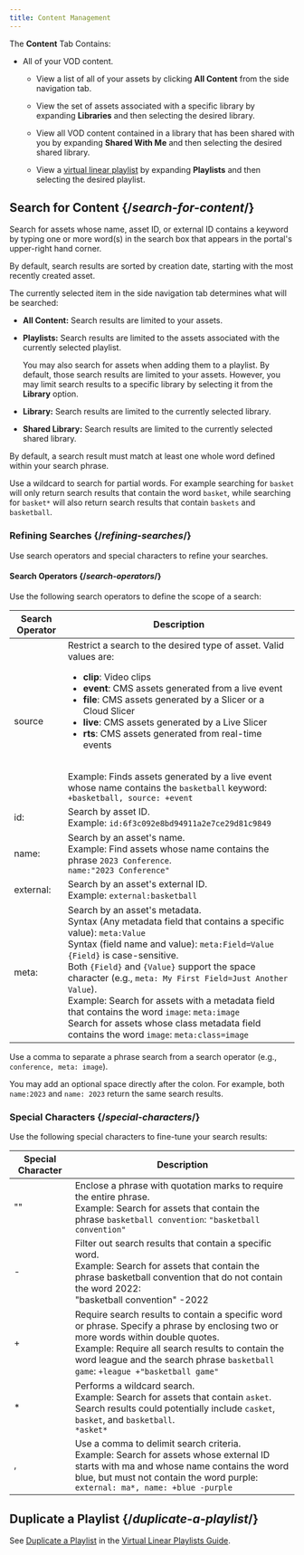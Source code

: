 ```yaml
---
title: Content Management
---
```


The **Content** Tab Contains:

- All of your VOD content.

  - View a list of all of your assets by clicking **All Content** from the side navigation tab.

  - View the set of assets associated with a specific library by expanding **Libraries** and then selecting the desired library.

  - View all VOD content contained in a library that has been shared with you by expanding **Shared With Me** and then selecting the desired shared library.

  - View a [virtual linear playlist](/uplynk/manage/assets/virtual_linear_playlists_and_smartstart/#virtual-linear-playlist-management) by expanding **Playlists** and then selecting the desired playlist.

## Search for Content  {/*search-for-content*/}

Search for assets whose name, asset ID, or external ID contains a keyword by typing one or more word(s) in the search box that appears in the portal's upper-right hand corner.

<Callout type="info">By default, search results are sorted by creation date, starting with the most recently created asset.</Callout>

The currently selected item in the side navigation tab determines what will be searched:

- **All Content:** Search results are limited to your assets.
- **Playlists:** Search results are limited to the assets associated with the currently selected playlist.

  <Callout type="info">You may also search for assets when adding them to a playlist. By default, those search results are limited to your assets. However, you may limit search results to a specific library by selecting it from the **Library** option.</Callout>

- **Library:** Search results are limited to the currently selected library.
- **Shared Library:** Search results are limited to the currently selected shared library.

By default, a search result must match at least one whole word defined within your search phrase.

<Callout type="info">Use a wildcard to search for partial words. For example searching for `basket` will only return search results that contain the word `basket`, while searching for `basket*` will also return search results that contain `baskets` and `basketball`.</Callout>

### Refining Searches  {/*refining-searches*/}

Use search operators and special characters to refine your searches.

#### Search Operators  {/*search-operators*/}
Use the following search operators to define the scope of a search:

| Search Operator | Description |
|---|---|
| source | Restrict a search to the desired type of asset. Valid values are:<ul><li>**clip**: Video clips</li><li>**event**: CMS assets generated from a live event</li><li>**file**: CMS assets generated by a Slicer or a Cloud Slicer</li><li>**live**: CMS assets generated by a Live Slicer</li><li>**rts**: CMS assets generated from real-time events</li></ul><br />Example: Finds assets generated by a live event whose name contains the `basketball` keyword: `+basketball, source: +event` |
| id: | Search by asset ID.<br />Example: `id:6f3c092e8bd94911a2e7ce29d81c9849` |
| name: | Search by an asset's name.<br />Example: Find assets whose name contains the phrase `2023 Conference`.<br />`name:"2023 Conference"` |
| external: | Search by an asset's external ID.<br />Example: `external:basketball` |
| meta: | Search by an asset's metadata.<br />Syntax (Any metadata field that contains a specific value): `meta:Value`<br />Syntax (field name and value): `meta:Field=Value`<br /><Info>`{Field}` is case-sensitive.</Info><br /><Tip>Both `{Field}` and `{Value}` support the space character (e.g., `meta: My First Field=Just Another Value`).</Tip><br />Example: Search for assets with a metadata field that contains the word `image`: `meta:image`<br />Search for assets whose class metadata field contains the word `image`: `meta:class=image` |

<Info>Use a comma to separate a phrase search from a search operator (e.g., `conference, meta: image`).</Info>

<Info>You may add an optional space directly after the colon. For example, both `name:2023` and `name: 2023` return the same search results.</Info>

### Special Characters  {/*special-characters*/}
Use the following special characters to fine-tune your search results:

| Special Character | Description |
|---|---|
| "" | Enclose a phrase with quotation marks to require the entire phrase.<br />Example: Search for assets that contain the phrase `basketball convention`: `"basketball convention"` |
| - | Filter out search results that contain a specific word.<br />Example: Search for assets that contain the phrase basketball convention that do not contain the word 2022:<br />"basketball convention" -2022 |
| + | Require search results to contain a specific word or phrase. Specify a phrase by enclosing two or more words within double quotes.<br />Example: Require all search results to contain the word league and the search phrase `basketball game`: `+league +"basketball game"` |
| * | Performs a wildcard search.<br />Example: Search for assets that contain `asket`. Search results could potentially include `casket`, `basket`, and `basketball`.<br />`*asket*` |
| , | Use a comma to delimit search criteria.<br />Example: Search for assets whose external ID starts with ma and whose name contains the word blue, but must not contain the word purple: `external: ma*, name: +blue -purple` |

## Duplicate a Playlist  {/*duplicate-a-playlist*/}

See [Duplicate a Playlist](/uplynk/manage/assets/virtual_linear_playlists_and_smartstart/#duplicate-playlist) in the [Virtual Linear Playlists Guide](/uplynk/manage/assets/virtual_linear_playlists_and_smartstart).
